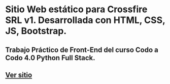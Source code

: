 # Sitio Web estático para Crossfire SRL v1. Desarrollada con HTML, CSS, JS, Bootstrap.
## Trabajo Práctico de Front-End del curso Codo a Codo 4.0 Python Full Stack.
## <a href="https://crossfiresrl.netlify.app">Ver sitio</a>
